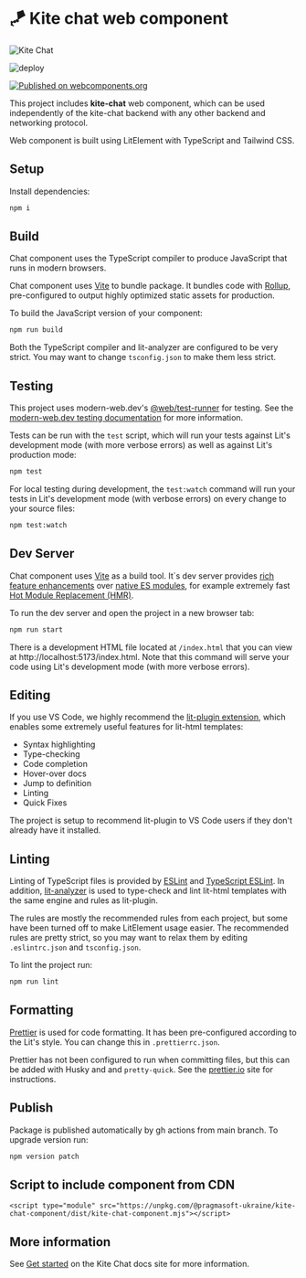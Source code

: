 # 🪁 Kite chat web component

![Kite Chat](https://github.com/pragmasoft-ua/kite-chat-frontend/blob/main/kite-chat-light.png?raw=true)

![deploy](https://github.com/pragmasoft-ua/kite-chat-frontend/actions/workflows/deploy.yml/badge.svg)

[![Published on webcomponents.org](https://img.shields.io/badge/webcomponents.org-published-blue.svg)](https://www.webcomponents.org/element/@pragmasoft-ukraine/kite-chat-component)

This project includes **kite-chat** web component,
which can be used independently of the kite-chat backend with any other backend
and networking protocol.

Web component is built using LitElement with TypeScript and Tailwind CSS.

## Setup

Install dependencies:

```bash
npm i
```

## Build

Chat component uses the TypeScript compiler to produce JavaScript that runs in modern browsers.

Chat component uses [Vite](https://vitejs.dev/guide/) to bundle package. It bundles code with [Rollup](https://rollupjs.org/), pre-configured to output highly optimized static assets for production.

To build the JavaScript version of your component:

```bash
npm run build
```

Both the TypeScript compiler and lit-analyzer are configured to be very strict. You may want to change `tsconfig.json` to make them less strict.

## Testing

This project uses modern-web.dev's
[@web/test-runner](https://www.npmjs.com/package/@web/test-runner) for testing. See the
[modern-web.dev testing documentation](https://modern-web.dev/docs/test-runner/overview) for
more information.

Tests can be run with the `test` script, which will run your tests against Lit's development mode (with more verbose errors) as well as against Lit's production mode:

```bash
npm test
```

For local testing during development, the `test:watch` command will run your tests in Lit's development mode (with verbose errors) on every change to your source files:

```bash
npm test:watch
```

## Dev Server

Chat component uses [Vite](https://vitejs.dev/guide/) as a build tool. It`s dev server provides [rich feature enhancements](https://vitejs.dev/guide/features) over [native ES modules](https://developer.mozilla.org/en-US/docs/Web/JavaScript/Guide/Modules), for example extremely fast [Hot Module Replacement (HMR)](https://vitejs.dev/guide/features#hot-module-replacement).

To run the dev server and open the project in a new browser tab:

```bash
npm run start
```

There is a development HTML file located at `/index.html` that you can view at http://localhost:5173/index.html. Note that this command will serve your code using Lit's development mode (with more verbose errors).

## Editing

If you use VS Code, we highly recommend the [lit-plugin extension](https://marketplace.visualstudio.com/items?itemName=runem.lit-plugin), which enables some extremely useful features for lit-html templates:

- Syntax highlighting
- Type-checking
- Code completion
- Hover-over docs
- Jump to definition
- Linting
- Quick Fixes

The project is setup to recommend lit-plugin to VS Code users if they don't already have it installed.

## Linting

Linting of TypeScript files is provided by [ESLint](eslint.org) and [TypeScript ESLint](https://github.com/typescript-eslint/typescript-eslint). In addition, [lit-analyzer](https://www.npmjs.com/package/lit-analyzer) is used to type-check and lint lit-html templates with the same engine and rules as lit-plugin.

The rules are mostly the recommended rules from each project, but some have been turned off to make LitElement usage easier. The recommended rules are pretty strict, so you may want to relax them by editing `.eslintrc.json` and `tsconfig.json`.

To lint the project run:

```bash
npm run lint
```

## Formatting

[Prettier](https://prettier.io/) is used for code formatting. It has been pre-configured according to the Lit's style. You can change this in `.prettierrc.json`.

Prettier has not been configured to run when committing files, but this can be added with Husky and and `pretty-quick`. See the [prettier.io](https://prettier.io/) site for instructions.

## Publish

Package is published automatically by gh actions from main branch. To upgrade version run:

```bash
npm version patch
```

## Script to include component from CDN

`<script type="module" src="https://unpkg.com/@pragmasoft-ukraine/kite-chat-component/dist/kite-chat-component.mjs"></script>`

## More information

See [Get started](https://www.k1te.chat/en/start/getting-started/) on the Kite Chat docs site for more information.
